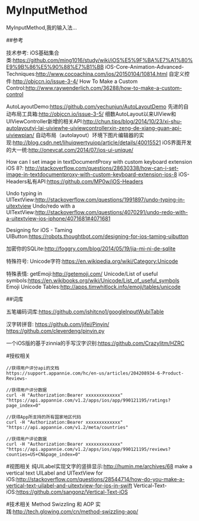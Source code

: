 # MyInputMethod
MyInputMethod,我的输入法...


##参考

技术参考:
iOS基础集合类:https://github.com/ming1016/study/wiki/iOS%E5%9F%BA%E7%A1%80%E9%9B%86%E5%90%88%E7%B1%BB
iOS-Core-Animation-Advanced-Techniques:http://www.cocoachina.com/ios/20150104/10814.html
自定义控件:http://objccn.io/issue-3-4/
How To Make a Custom Control:http://www.raywenderlich.com/36288/how-to-make-a-custom-control

AutoLayoutDemo:https://github.com/yechunjun/AutoLayoutDemo
先进的自动布局工具箱:http://objccn.io/issue-3-5/
细数AutoLayout以来UIView和UIViewController新增的相关API:http://chun.tips/blog/2014/10/23/xi-shu-autolayoutyi-lai-uiviewhe-uiviewcontrollerxin-zeng-de-xiang-guan-api-uiviewpian/
自动布局（autolayout）环境下图片编辑器的实现:http://blog.csdn.net/lihuiqwertyuiop/article/details/40015521
iOS界面开发的大一统:http://onevcat.com/2014/07/ios-ui-unique/


How can I set image in textDocumentProxy with custom keyboard extension iOS 8?:
http://stackoverflow.com/questions/28630338/how-can-i-set-image-in-textdocumentproxy-with-custom-keyboard-extension-ios-8
iOS-Headers私有API:https://github.com/MP0w/iOS-Headers


Undo typing in UITextView:http://stackoverflow.com/questions/1991897/undo-typing-in-uitextview
Undo/redo with a UITextView:http://stackoverflow.com/questions/4070291/undo-redo-with-a-uitextview-ios-iphone/4071681#4071681

Designing for iOS - Taming UIButton:https://robots.thoughtbot.com/designing-for-ios-taming-uibutton

加密你的SQLite:http://foggry.com/blog/2014/05/19/jia-mi-ni-de-sqlite


特殊符号:
Unicode字符:https://en.wikipedia.org/wiki/Category:Unicode


特殊表情:
getEmoji:http://getemoji.com/
Unicode/List of useful symbols:https://en.wikibooks.org/wiki/Unicode/List_of_useful_symbols
Emoji Unicode Tables:http://apps.timwhitlock.info/emoji/tables/unicode


##词库

五笔编码词库:https://github.com/ishitcno1/googleInputWubiTable


汉字转拼音:
https://github.com/jifei/Pinyin/
https://github.com/cleverdeng/pinyin.py

一个iOS版的基于zinnia的手写汉字识别:https://github.com/Crazylitm/HZRC


#授权相关

```
//获得用户评分api的文档
https://support.appannie.com/hc/en-us/articles/204208934-6-Product-Reviews-

//获得用户评分数据
curl -H "Authorization:Bearer xxxxxxxxxxxxx" "https://api.appannie.com/v1.2/apps/ios/app/990121195/ratings?page_index=0"

//获得App所支持的所有国家地区代码
curl -H "Authorization:Bearer xxxxxxxxxxxxx" "https://api.appannie.com/v1.2/meta/countries"

//获得用户评论数据
curl -H "Authorization:Bearer xxxxxxxxxxxxx" "https://api.appannie.com/v1.2/apps/ios/app/990121195/reviews?counties=US+CN&page_index=0"
```

#视图相关
纯UILabel实现文字的竖排显示:http://humin.me/archives/68
make a vertical text UILabel and UITextView for iOS:http://stackoverflow.com/questions/28544714/how-do-you-make-a-vertical-text-uilabel-and-uitextview-for-ios-in-swift
Vertical-Text-iOS:https://github.com/sangonz/Vertical-Text-iOS


#技术相关
Method Swizzling 和 AOP 实践:http://tech.glowing.com/cn/method-swizzling-aop/



